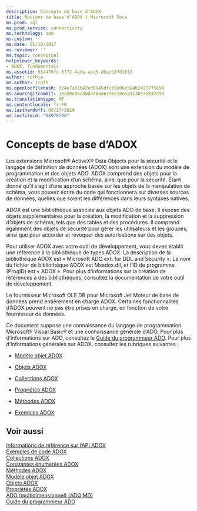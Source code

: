 ```yaml
---
description: Concepts de base d’ADOX
title: Notions de base d’ADOX | Microsoft Docs
ms.prod: sql
ms.prod_service: connectivity
ms.technology: ado
ms.custom: ''
ms.date: 01/19/2017
ms.reviewer: ''
ms.topic: conceptual
helpviewer_keywords:
- ADOX, fundamentals
ms.assetid: 954476fc-5f72-4ada-ace5-d9acb27d18f8
author: rothja
ms.author: jroth
ms.openlocfilehash: d24e7a61642ed9945dfc69a06c584b2423775659
ms.sourcegitcommit: 18a98ea6a30d448aa6195e10ea2413be7e837e94
ms.translationtype: MT
ms.contentlocale: fr-FR
ms.lasthandoff: 08/27/2020
ms.locfileid: "88978700"
---
```

# <a name="adox-fundamentals"></a>Concepts de base d’ADOX
Les extensions Microsoft® ActiveX® Data Objects pour la sécurité et le langage de définition de données (ADOX) sont une extension du modèle de programmation et des objets ADO. ADOX comprend des objets pour la création et la modification d’un schéma, ainsi que pour la sécurité. Étant donné qu’il s’agit d’une approche basée sur les objets de la manipulation de schéma, vous pouvez écrire du code qui fonctionnera sur diverses sources de données, quelles que soient les différences dans leurs syntaxes natives.  
  
 ADOX est une bibliothèque associée aux objets ADO de base. Il expose des objets supplémentaires pour la création, la modification et la suppression d’objets de schéma, tels que des tables et des procédures. Il comprend également des objets de sécurité pour gérer les utilisateurs et les groupes, ainsi que pour accorder et révoquer des autorisations sur des objets.  
  
 Pour utiliser ADOX avec votre outil de développement, vous devez établir une référence à la bibliothèque de types ADOX. La description de la bibliothèque ADOX est « Microsoft ADO ext. for DDL and Security ». Le nom du fichier de bibliothèque ADOX est Msadox.dll, et l’ID de programme (ProgID) est « ADOX ». Pour plus d’informations sur la création de références à des bibliothèques, consultez la documentation de votre outil de développement.  
  
 Le fournisseur Microsoft OLE DB pour Microsoft Jet Moteur de base de données prend entièrement en charge ADOX. Certaines fonctionnalités d’ADOX peuvent ne pas être prises en charge, en fonction de votre fournisseur de données.  
  
 Ce document suppose une connaissance du langage de programmation Microsoft® Visual Basic® et une connaissance générale d’ADO. Pour plus d’informations sur ADO, consultez le [Guide du programmeur ADO](../ado-programmer-s-guide.md). Pour plus d’informations générales sur ADOX, consultez les rubriques suivantes :  
  
-   [Modèle objet ADOX](../../reference/adox-api/adox-object-model.md)  
  
-   [Objets ADOX](../../reference/adox-api/adox-objects.md)  
  
-   [Collections ADOX](../../reference/adox-api/adox-collections.md)  
  
-   [Propriétés ADOX](../../reference/adox-api/adox-properties.md)  
  
-   [Méthodes ADOX](../../reference/adox-api/adox-methods.md)  
  
-   [Exemples ADOX](../../reference/adox-api/adox-code-examples.md)  
  
## <a name="see-also"></a>Voir aussi  
 [Informations de référence sur l’API ADOX](../../reference/adox-api/adox-object-model.md?view=sql-server-ver15)   
 [Exemples de code ADOX](../../reference/adox-api/adox-code-examples.md)   
 [Collections ADOX](../../reference/adox-api/adox-collections.md)   
 [Constantes énumérées ADOX](../../reference/adox-api/adox-enumerated-constants.md)   
 [Méthodes ADOX](../../reference/adox-api/adox-methods.md)   
 [Modèle objet ADOX](../../reference/adox-api/adox-object-model.md)   
 [Objets ADOX](../../reference/adox-api/adox-objects.md)   
 [Propriétés ADOX](../../reference/adox-api/adox-properties.md)   
 [ADO (multidimensionnel) (ADO MD)](../multidimensional/ado-multidimensional-ado-md.md)   
 [Guide du programmeur ADO](../ado-programmer-s-guide.md)
